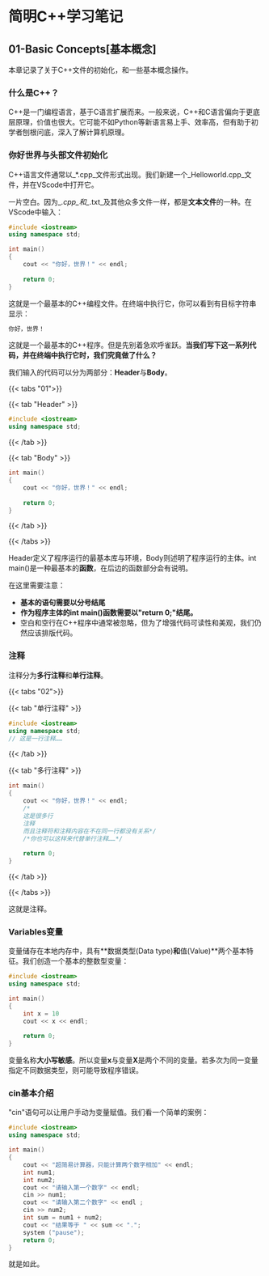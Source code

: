 # 简明C++学习笔记

## 01-Basic Concepts[基本概念]

本章记录了关于C++文件的初始化，和一些基本概念操作。

### 什么是C++？

C++是一门编程语言，基于C语言扩展而来。一般来说，C++和C语言偏向于更底层原理，价值也很大。它可能不如Python等新语言易上手、效率高，但有助于初学者刨根问底，深入了解计算机原理。

### 你好世界与头部文件初始化

C++语言文件通常以_*.cpp_文件形式出现。我们新建一个_Helloworld.cpp_文件，并在VScode中打开它。

一片空白。因为_*.cpp_和_*.txt_及其他众多文件一样，都是**文本文件**的一种。在VScode中输入：

```c++
#include <iostream>
using namespace std;

int main()
{
	cout << "你好，世界！" << endl;
	
	return 0;
}
```

这就是一个最基本的C++编程文件。在终端中执行它，你可以看到有目标字符串显示：

```c++
你好，世界！
```

这就是一个最基本的C++程序。但是先别着急欢呼雀跃。**当我们写下这一系列代码，并在终端中执行它时，我们究竟做了什么？**

我们输入的代码可以分为两部分：**Header**与**Body**。

{{<  tabs "01">}}

{{< tab "Header" >}}

```c++
#include <iostream>
using namespace std;
```

{{< /tab >}}

{{< tab "Body" >}}

```c++
int main()
{
	cout << "你好，世界！" << endl;
	
	return 0;
}
```

{{< /tab >}}

{{< /tabs >}}

Header定义了程序运行的最基本库与环境，Body则述明了程序运行的主体。int main()是一种最基本的**函数**，在后边的函数部分会有说明。

在这里需要注意：

* **基本的语句需要以分号结尾**
* **作为程序主体的int main()函数需要以"return 0;"结尾。**
* 空白和空行在C++程序中通常被忽略，但为了增强代码可读性和美观，我们仍然应该排版代码。

### 注释

注释分为**多行注释**和**单行注释**。

{{<  tabs "02">}}

{{< tab "单行注释" >}}

```c++
#include <iostream>
using namespace std;
// 这是一行注释……
```

{{< /tab >}}

{{< tab "多行注释" >}}

```c++
int main()
{
	cout << "你好，世界！" << endl;
	/*
	这是很多行
	注释
	而且注释符和注释内容在不在同一行都没有关系*/
	/*你也可以这样来代替单行注释……*/
	
	return 0;
}
```

{{< /tab >}}

{{< /tabs >}}

这就是注释。

### Variables变量

变量储存在本地内存中，具有**数据类型(Data type)**和**值(Value)**两个基本特征。我们创造一个基本的整数型变量：

```c++
#include <iostream>
using namespace std;

int main()
{
    int x = 10
    cout << x << endl;
    
    return 0;
}
```



变量名称**大小写敏感**。所以变量**x**与变量**X**是两个不同的变量。若多次为同一变量指定不同数据类型，则可能导致程序错误。

### cin基本介绍

"cin"语句可以让用户手动为变量赋值。我们看一个简单的案例：

```c++
#include <iostream>
using namespace std;

int main()
{
    cout << "超简易计算器，只能计算两个数字相加" << endl;
    int num1;
    int num2;
    cout << "请输入第一个数字" << endl;
    cin >> num1;
    cout << "请输入第二个数字" << endl ;
    cin >> num2;
    int sum = num1 + num2;
    cout << "结果等于 " << sum << ".";
    system ("pause");
    return 0;
}
```

就是如此。

